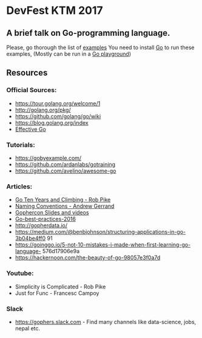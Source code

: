 # DevFest KTM 2017
## A brief talk on Go-programming language.

Please, go thorough the list of [examples](https://github.com/aarjan/go-talk/tree/master/examples)
You need to install [Go](https://golang.org/dl/) to run these examples, (Mostly can be run in a [Go playground](play.golang.org))

## Resources
### Official Sources:

-   https://tour.golang.org/welcome/1
-   http://golang.org/pkg/
-   https://github.com/golang/go/wiki
-   https://blog.golang.org/index
-   [Effective Go](https://golang.org/doc/effective_go.html)

### Tutorials:

-   https://gobyexample.com/
-   https://github.com/ardanlabs/gotraining
-   https://github.com/avelino/awesome-go


### Articles:

-   [Go Ten Years and Climbing - Rob Pike](https://commandcenter.blogspot.com/2017/09/go-ten-years-and-climbing.html)
-   [Naming Conventions - Andrew Gerrand](https://talks.golang.org/2014/names.slide#19)
-   [Gophercon Slides and videos](https://github.com/gophercon)
-   [Go-best-practices-2016](https://peter.bourgon.org/go-best-practices-2016/#repository-structure)
-   http://gopherdata.io/
-   https://medium.com/@benbjohnson/structuring-applications-in-go-3b04be4ff0
    91
-   https://goinggo.io/5-not-10-mistakes-i-made-when-first-learning-go-language-
    576d17906e9a
-   https://hackernoon.com/the-beauty-of-go-98057e3f0a7d

### Youtube:

-   Simplicity is Complicated - Rob Pike
-   Just for Func - Francesc Campoy

### Slack

-   https://gophers.slack.com - Find many channels like data-science, jobs, nepal
    etc.

